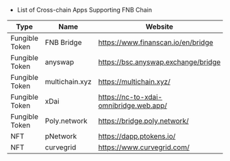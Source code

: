 * List of Cross-chain Apps Supporting FNB Chain

| Type |  Name                                            | Website                          | Tutorial|
| ------ | ------------------------------------- | -------------------------------- |-------------------------------- |
| Fungible Token      | FNB Bridge            | <https://www.finanscan.io/en/bridge> |[Link](bridge-v2.md)|
| Fungible Token      | anyswap           | <https://bsc.anyswap.exchange/bridge> |[Link](https://anyswap-faq.readthedocs.io/en/latest/How%20To%20Setup%20and%20Use%20Anyswap.html)|
| Fungible Token      | multichain.xyz           | <https://multichain.xyz/> ||
| Fungible Token      | xDai          | <https://nc-to-xdai-omnibridge.web.app/> |[link](https://www.xdaichain.com/for-users/bridges/shree-smart-chain-omnibridge/nc-omnibridge-example )|
| Fungible Token      |      Poly.network     | <https://bridge.poly.network/> |[link](https://medium.com/poly-network/poly-network-now-supports-cross-chain-transfer-of-eth-neo-heco-assets-to-nc-fed6880d5681)|
| NFT     |     pNetwork    | <https://dapp.ptokens.io/> |[link](https://www.finanscan.io/en/blog/pnetworks-ethereum-nc-bridge-now-live-on-the-shree-smart-chain/)|
| NFT     |     curvegrid    | <https://www.curvegrid.com/> |[link](https://www.curvegrid.com/docs)|


